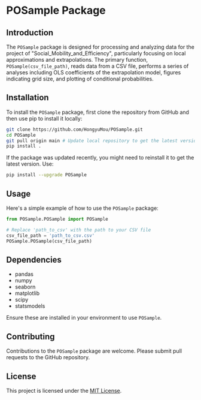 # POSample Package

## Introduction
The `POSample` package is designed for processing and analyzing data for the project of "Social_Mobility_and_Efficiency", particularly focusing on local approximations and extrapolations. The primary function, `POSample(csv_file_path)`, reads data from a CSV file, performs a series of analyses including OLS coefficients of the extrapolation model, figures indicating grid size, and plotting of conditional probabilities.

## Installation
To install the `POSample` package, first clone the repository from GitHub and then use pip to install it locally:

```bash 
git clone https://github.com/HongyuMou/POSample.git
cd POSample
git pull origin main # Update local repository to get the latest version
pip install .
```

If the package was updated recently, you might need to reinstall it to get the latest version. Use:

```bash 
pip install --upgrade POSample
```

## Usage

Here's a simple example of how to use the `POSample` package:

```python
from POSample.POSample import POSample

# Replace 'path_to_csv' with the path to your CSV file
csv_file_path = 'path_to_csv.csv'
POSample.POSample(csv_file_path)
```

## Dependencies
- pandas
- numpy
- seaborn
- matplotlib
- scipy
- statsmodels

Ensure these are installed in your environment to use `POSample`.

## Contributing
Contributions to the `POSample` package are welcome. Please submit pull requests to the GitHub repository.

## License
This project is licensed under the [MIT License](LICENSE).



